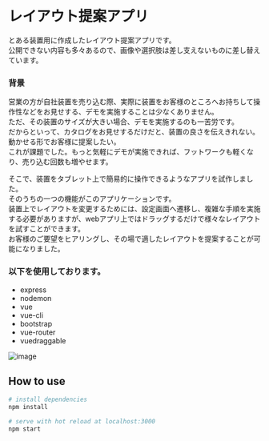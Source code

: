 # レイアウト提案アプリ
とある装置用に作成したレイアウト提案アプリです。  
公開できない内容も多々あるので、画像や選択肢は差し支えないものに差し替えています。  

### 背景
営業の方が自社装置を売り込む際、実際に装置をお客様のところへお持ちして操作性などをお見せする、デモを実施することは少なくありません。  
ただ、その装置のサイズが大きい場合、デモを実施するのも一苦労です。  
だからといって、カタログをお見せするだけだと、装置の良さを伝えきれない。動かせる形でお客様に提案したい。  
これが課題でした。もっと気軽にデモが実施できれば、フットワークも軽くなり、売り込む回数も増やせます。  

そこで、装置をタブレット上で簡易的に操作できるようなアプリを試作しました。  
そのうちの一つの機能がこのアプリケーションです。  
装置上でレイアウトを変更するためには、設定画面へ遷移し、複雑な手順を実施する必要がありますが、webアプリ上ではドラッグするだけで様々なレイアウトを試すことができます。  
お客様のご要望をヒアリングし、その場で適したレイアウトを提案することが可能になりました。  

### 以下を使用しております。
- express
- nodemon
- vue
- vue-cli
- bootstrap
- vue-router
- vuedraggable

![image](https://github.com/yusuke1011/layout-suggestion/blob/image/image.PNG)  



## How to use

```bash
# install dependencies
npm install

# serve with hot reload at localhost:3000
npm start
```



